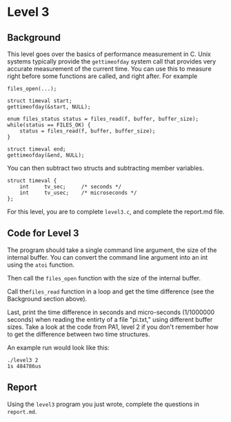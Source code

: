 # Level 3

## Background

This level goes over the basics of performance measurement in C. Unix systems typically provide the `gettimeofday`
system call that provides very accurate measurement of the current time. You can use this to measure right before some
functions are called, and right after. For example

    files_open(...);

    struct timeval start;
    gettimeofday(&start, NULL);

    enum files_status status = files_read(f, buffer, buffer_size);
    while(status == FILES_OK) {
        status = files_read(f, buffer, buffer_size);
    }

    struct timeval end;
    gettimeofday(&end, NULL);

You can then subtract two structs and subtracting member variables.

    struct timeval {
        int     tv_sec;     /* seconds */
        int     tv_usec;    /* microseconds */
    };

For this level, you are to complete `level3.c`, and complete the report.md file. 

## Code for Level 3

The program should take a single command line argument, the size of the internal buffer. You can convert the command
line argument into an int using the `atoi` function.

Then call the `files_open` function with the size of the internal buffer.

Call the`files_read` function in a loop and get the time difference (see the Background section above).

Last, print the time difference in seconds and micro-seconds (1/1000000 seconds) when reading the entirty of a file
"pi.txt," using different buffer sizes. Take a look at the code from PA1, level 2 if you don't remember how to get the
difference between two time structures.

An example run would look like this:

    ./level3 2
    1s 484786us

## Report

Using the `level3` program you just wrote, complete the questions in `report.md`.
